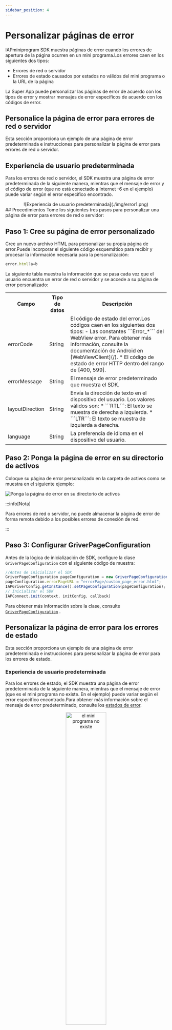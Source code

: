 ```yaml
---
sidebar_position: 4
---
```


# Personalizar páginas de error

IAPminiprogram SDK muestra páginas de error cuando los errores de apertura de la página ocurren en un mini programa.Los errores caen en los siguientes dos tipos:

- Errores de red o servidor
- Errores de estado causados por estados no válidos del mini programa o la URL de la página

La Super App puede personalizar las páginas de error de acuerdo con los tipos de error y mostrar mensajes de error específicos de acuerdo con los códigos de error.

## Personalice la página de error para errores de red o servidor

Esta sección proporciona un ejemplo de una página de error predeterminada e instrucciones para personalizar la página de error para errores de red o servidor.

## Experiencia de usuario predeterminada

Para los errores de red o servidor, el SDK muestra una página de error predeterminada de la siguiente manera, mientras que el mensaje de error y el código de error (que no está conectado a Internet -6 en el ejemplo) puede variar según el error específico encontrado.

<center>
![Experiencia de usuario predeterminada](./img/error1.png)
</center>
## Procedimientos
Tome los siguientes tres pasos para personalizar una página de error para errores de red o servidor:

## Paso 1: Cree su página de error personalizado

Cree un nuevo archivo HTML para personalizar su propia página de error.Puede incorporar el siguiente código esquemático para recibir y procesar la información necesaria para la personalización:

```js
error.html?a=b
```

La siguiente tabla muestra la información que se pasa cada vez que el usuario encuentra un error de red o servidor y se accede a su página de error personalizado:

<table>
    <tr>
        <th>Campo </th>
        <th>Tipo de datos </th>
        <th>Descripción </th>
    </tr>
    <tr>
        <td>errorCode</td>
        <td>String</td>
        <td>
           El código de estado del error.Los códigos caen en los siguientes dos tipos:
            - Las constantes ```Error_*``` del WebView error. Para obtener más información, consulte la documentación de Android en [WebViewClient](/).
            * El código de estado de error HTTP dentro del rango de [400, 599].
        </td>
    </tr>
    <tr>
        <td>errorMessage</td>
        <td>String</td>
        <td>El mensaje de error predeterminado que muestra el SDK. </td>
    </tr>
    <tr>
        <td>layoutDirection</td>
        <td>String</td>
        <td>
            Envía la dirección de texto en el dispositivo del usuario. Los valores válidos son:
            * ```RTL```: El texto se muestra de derecha a izquierda.
            * ```LTR```: El texto se muestra de izquierda a derecha.
        </td>
    </tr>
    <tr>
        <td>language</td>
        <td>String</td>
        <td>La preferencia de idioma en el dispositivo del usuario.</td>
    </tr>
</table>

## Paso 2: Ponga la página de error en su directorio de activos

Coloque su página de error personalizado en la carpeta de activos como se muestra en el siguiente ejemplo:

![Ponga la página de error en su directorio de activos](./img/error2.png)

:::info[Nota]

Para errores de red o servidor, no puede almacenar la página de error de forma remota debido a los posibles errores de conexión de red.

:::

## Paso 3: Configurar GriverPageConfiguration

Antes de la lógica de inicialización de SDK, configure la clase `GriverPageConfiguration` con el siguiente código de muestra:

```js
//Antes de inicializar el SDK
GriverPageConfiguration pageConfiguration = new GriverPageConfiguration();
pageConfiguration.errorPageURL = "errorPage/custom_page_error.html";
IAPGriverConfig.getInstance().setPageConfiguration(pageConfiguration);
// Inicializar el SDK
IAPConnect.init(context, initConfig, callback)
```

Para obtener más información sobre la clase, consulte [`GriverPageConfiguration`](/) .

## Personalizar la página de error para los errores de estado

Esta sección proporciona un ejemplo de una página de error predeterminada e instrucciones para personalizar la página de error para los errores de estado.

### Experiencia de usuario predeterminada

Para los errores de estado, el SDK muestra una página de error predeterminada de la siguiente manera, mientras que el mensaje de error (que es el mini programa no existe. En el ejemplo) puede variar según el error específico encontrado.Para obtener más información sobre el mensaje de error predeterminado, consulte los [estados de error](/).

<center>
    <img
    src={require('./img/error3.png').default}
    alt="el mini programa no existe"
    width="50%"
    />
</center>

## Procedimientos

Tome los siguientes tres pasos para personalizar una página de error para los errores de estado:

### Paso 1: Cree su página de error personalizado

Cree un nuevo archivo HTML para personalizar su propia página de error.Puede incorporar el siguiente código esquemático para recibir y procesar la información necesaria para la personalización:

```js
status.error.html?a=b
```

La siguiente tabla muestra la información que se pasa cada vez que el usuario encuentra un error de estado y se accede a su página de error personalizado:

<table>
    <tr>
        <th>Campo</th>
        <th>Tipo de datos</th>
        <th>Descripción</th>
    </tr>
    <tr>
        <td>appId</td>
        <td>String</td>
        <td>La identificación del mini programa que encuentra el error.</td>
    </tr>
    <tr>
        <td>type</td>
        <td>String</td>
        <td>
        El tipo de programa mini.Los valores válidos son:
        - ```H5```: Mini programa HTML5.
        - ```MINI_PROGRAM```: Mini programa nativo.
        Para obtener más información sobre estos dos tipos de mini programas, consulte [tipos de Mini programs](/).
        </td>
    </tr>
    <tr>
        <td>errorCode</td>
        <td>String</td>
        <td>El código de estado del error.Para obtener más información, consulte los [estados de error](/)..</td>
    </tr>
    <tr>
        <td>errorMessage</td>
        <td>String </td>
        <td>TEl mensaje de error predeterminado que muestra el SDK. Este mensaje corresponde a los códigos de error.Para obtener más información, consulte los [estados de error](/).</td>
    </tr>
    <tr>
        <td>layoutDirection</td>
        <td>String</td>
        <td>
        La dirección de texto en el dispositivo del usuario.Los valores válidos son:
            - ```RTL```: El texto se muestra de derecha a izquierda.
            - ```LTR```: El texto se muestra de izquierda a derecha.
        </td>
    </tr>
    <tr>
        <td>language</td>
        <td>String</td>
        <td>La preferencia de idioma en el dispositivo del usuario.</td>
    </tr>
</table>

### Paso 2: Agregue la página de error

Agregue la página de error personalizado a través de cualquiera de los siguientes dos métodos:

- Coloque la página en la carpeta de activos como se muestra en el siguiente ejemplo:

![Agregue la página de error](./img/error4.png)

Aloje la página en el servicio CDN. Asegúrese de que la URL de acceso use un esquema HTTPS de la siguiente manera:


```js
https://your-server-status_error.html
```

### Paso 3: Configurar GriverPageConfiguration

Antes de la lógica de inicialización de SDK, configure la clase GriverPageConfiguration con el siguiente código de muestra:

```js
// Antes de inicializar el SDK
GriverPageConfiguration pageConfiguration = new GriverPageConfiguration();
pageConfiguration.statusPageURL = "file:///android_asset/errorPage/status_error.html";
IAPGriverConfig.getInstance().setPageConfiguration(pageConfiguration);
// Inicializar el SDK
IAPConnect.init(context, initConfig, callback)
```

Para obtener más información sobre la clase, consulte [`GriverPageConfiguration`](/).

## Appendices

### GriverPageConfiguration

El siguiente código muestra la definición de la clase GriverPageConfiguration:

```js
public class GriverPageConfiguration {
    public String statusPageURL;
    public String errorPageURL;
}
```

Como podemos ver en la definición, esta clase tiene las siguientes dos variables:

<table>
    <tr>
        <th>Campo</th>
        <th>Tipo de datos</th>
        <th>Descripción</th>
        <th>Requerido</th>
    </tr>
    <tr>
        <td>statusPageURL</td>
        <td>String</td>
        <td>
       Especifique su valor correctamente de acuerdo con donde se almacena la página de error:
        - Si se almacena localmente en la carpeta de activos, la ruta comienza con ```file:///android_asset/```.
        - Si se almacena de forma remota en un servicio CDN, la ruta sigue el esquema HTTPS.
        </td>
        <td>O</td>
    </tr>
    <tr>
        <td>errorPageURL</td>
        <td>String</td>
        <td>Especifique su valor con una ruta relativa a la carpeta de activos.</td>
        <td>O</td>
    </tr>
</table>


## Estados de error
La siguiente tabla muestra los detalles de los errores de estado en un mini programa:


<table>
    <tr>
        <th>Código de error</th>
        <th>Mensaje de error</th>
        <th>Descripción</th>
    </tr>
    <tr>
        <td>1001</td>
        <td>
        El mensaje de error varía según el tipo de mini-programa:
        - Para los mini programas HTML5, el mensaje es que ```The app has been removed.```.
        - Para los mini programas nativos, el mensaje es ```The Mini Program has been removed```.
        </td>
        <td>
            El programa MINI se elimina de la plataforma Mini Program.
        </td>
    </tr>
    <tr>
        <td>1002</td>
        <td>
        El mensaje de error varía según el tipo mini-programa:
        - Para los mini programas nativos, ```The Mini Program does not exist```.
        - Para los mini programas HTML5, el mensaje es ```The app does not exist```.
        </td>
        <td>
        El programa MINI se elimina del Super App.
        </td>
    </tr>
    <tr>
        <td>10006</td>
        <td>
        El mensaje de error varía según el tipo de mini-programa:
        - Para los mini programas nativos, el mensaje es ```Load Mini Program failed```.
        - Para los programas HTML5 Mini, el mensaje es ```Load app failed```.
        </td>
        <td>
        No se pudo verificar el paquete Mini-Program debido a su invalidez, probablemente porque no está empaquetado o obtenido de la plataforma Mini Program.
        </td>
    </tr>
    <tr>
        <td>10007</td>
        <td>```No permission to load.``` </td>
        <td> La URL de la página está bloqueada porque el Mini-Programa propietario o maestro no agrega su dominio a la plataforma WhitList in Mini Program.</td>
    </tr>
    <tr>
        <td>10008</td>
        <td>```The page is not allowed to load.```</td>
        <td>El esquema especificado en la URL de la página no es válido.</td>
    </tr>
    <tr>
        <td>10009</td>
        <td>```The page is not allowed to load.```</td>
        <td>La URL de la página no usa el esquema HTTPS.</td>
    </tr>
</table>
